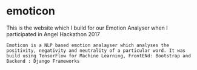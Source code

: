 # emoticon

This is the website which I build for our Emotion Analyser when I participated in Angel Hackathon 2017

`Emoticon is a NLP based emotion analayser which analyses the positivity, negativity and neutrality of a particular word.
It was build using TensorFlow for Machine Learning, FrontENd: Bootstrap and Backend : Django Frameworks `
